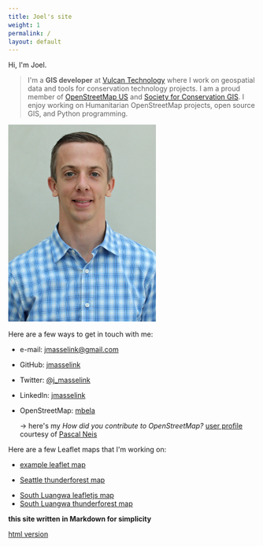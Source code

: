 ```yaml
---
title: Joel's site
weight: 1
permalink: /
layout: default
---
```


Hi, I'm Joel.

>I'm a **GIS developer** at [Vulcan Technology](http://www.vulcan.com/technology) where I work on geospatial data and tools for conservation technology projects.
>I am a proud member of [OpenStreetMap US](http://openstreetmap.org) and [Society for Conservation GIS](http://scgis.org).
>I enjoy working on Humanitarian OpenStreetMap projects, open source GIS, and Python programming.

[comment]:![joelm](/images/Masselink-edit.jpg)
<img src="/images/Masselink-edit.jpg" alt="Joel Masselink" width="300px" height="400px"/>


Here are a few ways to get in touch with me:

* e-mail:         [jmasselink@gmail.com](mailto:jmasselink@gmail.com)
* GitHub:         [jmasselink](http://github.com/jmasselink)
* Twitter:        [@j_masselink](http://twitter.com/j_masselink)
* LinkedIn:       [jmasselink](https://www.linkedin.com/in/jmasselink)
* OpenStreetMap:  [mbela](http://www.openstreetmap.org/user/mbela)  

    ->  here's my *How did you contribute to OpenStreetMap?* [user profile](http://hdyc.neis-one.org/?mbela) courtesy of [Pascal Neis](http://neis-one.org)


Here are a few Leaflet maps that I'm working on:

* [example leaflet map](/maps/leaflet-map.html)
<!-- * [Seattle leafletjs map](/maps/Seattle-map.html) -->
* [Seattle thunderforest map](/maps/survive-sound-thunderforest.html)

<!-- * [South Luangwa mapbox map](/maps/SLuangwa-map-mapbox.html) -->
* [South Luangwa leafletjs map](/maps/SLuangwa-map-leaflet.html)
* [South Luangwa thunderforest map](/maps/SLuangwa-map-thunderforest.html)


**this site written in Markdown for simplicity**

[html version](html-version.html)

<!-- [resume](resume/resume-edit.md) -->
